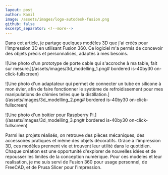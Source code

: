 ```yaml
---
layout: post
author: Kamil
image: /assets/images/logo-autodesk-fusion.png
github: false
excerpt_separator: <!--more-->
---
```


Dans cet article, je partage quelques modèles 3D que j'ai créés pour l'impression 3D en utilisant Fusion 360. Ce logiciel m'a permis de concevoir des objets précis et personnalisés, adaptés à mes besoins.

<!--more-->

![Une photo d'un prototype de porte cable qui s'accroche à ma table, fait sur mesure.](/assets/images/3d_modelling_1.png# bordered is-40by30  on-click-fullscreen)

![Une photo d'un adaptateur qui permet de connecter un tube en silicone à mon évier, afin de faire fonctionner le système de refroidissement pour mes manipulations de chimies telles que la distillation.](/assets/images/3d_modelling_2.png# bordered is-40by30  on-click-fullscreen)

![Une photo d'un boitier pour Raspberry Pi.](/assets/images/3d_modelling_3.png# bordered is-40by30  on-click-fullscreen)

Parmi les projets réalisés, on retrouve des pièces mécaniques, des accessoires pratiques et même des objets décoratifs. Grâce à l'impression 3D, ces modèles prennent vie et trouvent leur utilité dans le quotidien. Chaque création est une opportunité d'explorer de nouvelles idées et de repousser les limites de la conception numérique. 
Pour ces modeles et leur realisation, je me suis servi de Fusion 360 pour usage personnel, de FreeCAD, et de Prusa Slicer pour l'impression.

